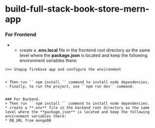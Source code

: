 # build-full-stack-book-store-mern-app

### For Frontend 

* * create a **.env.local** file in the frontend root directory as the same level where the **package.json** is located and keep the following environment variables there:
```
>>> Stepup firebase app and configure the environment


+ Then run `` npm install `` commend to install node dependencies.
- Finally, to run the project, use ``npm run dev`` command.


### For Backend.
+ Then run `` npm install `` commend to install node dependencies.
* create a **.env** file in the backend root directory as the same level where the **package.json** is located and keep the following environment variables there:
* DB_URL from mongoDB



